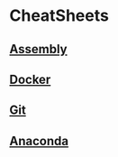 # CheatSheets

## [Assembly](https://github.com/diaoshen/CheatSheets/blob/master/Assembly.md)
## [Docker](https://github.com/diaoshen/CheatSheets/blob/master/Docker.md)
## [Git](https://github.com/diaoshen/CheatSheets/blob/master/Git.md)
## [Anaconda](https://github.com/diaoshen/CheatSheets/blob/master/Anaconda.md)
